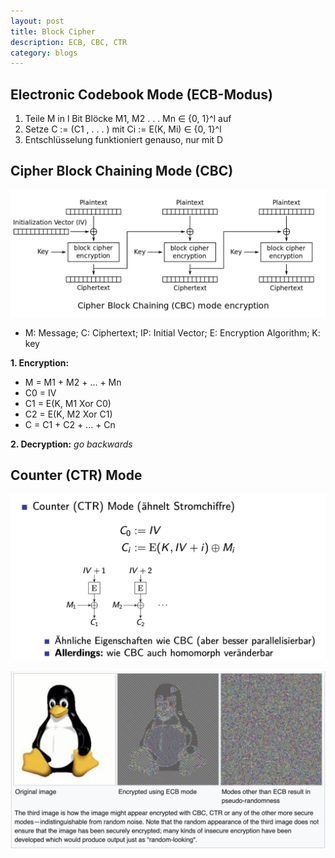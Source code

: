 ```yaml
---
layout: post
title: Block Cipher
description: ECB, CBC, CTR
category: blogs
---
```


## Electronic Codebook Mode (ECB-Modus)
1. Teile M in l Bit Blöcke M1, M2 . . . Mn ∈ {0, 1}^l auf
2. Setze C := (C1 , . . . ) mit Ci := E(K, Mi) ∈ {0, 1}^l
3. Entschlüsselung funktioniert genauso, nur mit D


## Cipher Block Chaining Mode (CBC)
![alt text](/resources/postImage/BlockCipher/CBC_encryption.svg.png)
+ M: Message; C: Ciphertext; IP: Initial Vector; E: Encryption Algorithm; K: key

**1. Encryption:**
+ M = M1 + M2 + ... + Mn
+ C0 = IV
+ C1 = E(K, M1 Xor C0)
+ C2 = E(K, M2 Xor C1)
+ C = C1 + C2 + ... + Cn

**2. Decryption:**
*go backwards*

## Counter (CTR) Mode
![alter text](/resources/postImage/BlockCipher/Xnip2019-07-30_00-40-09.jpg)



![alter text](/resources/postImage/BlockCipher/Xnip2019-07-30_00-46-51.jpg)

[Yange]:    http://camscofie.github.io  "Yange"
